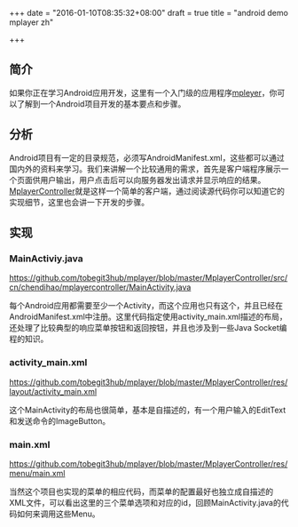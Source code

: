 +++
date = "2016-01-10T08:35:32+08:00"
draft = true
title = "android demo mplayer zh"

+++



## 简介

如果你正在学习Android应用开发，这里有一个入门级的应用程序[mpleyer](https://github.com/tobegit3hub/mplayer)，你可以了解到一个Android项目开发的基本要点和步骤。

## 分析

Android项目有一定的目录规范，必须写AndroidManifest.xml，这些都可以通过国内外的资料来学习。我们来讲解一个比较通用的需求，首先是客户端程序展示一个页面供用户输出，用户点击后可以向服务器发出请求并显示响应的结果。[MplayerController](https://github.com/tobegit3hub/mplayer/tree/master/MplayerController)就是这样一个简单的客户端，通过阅读源代码你可以知道它的实现细节，这里也会讲一下开发的步骤。

## 实现

### MainActiviy.java

<https://github.com/tobegit3hub/mplayer/blob/master/MplayerController/src/cn/chendihao/mplayercontroller/MainActivity.java>

每个Android应用都需要至少一个Activity，而这个应用也只有这个，并且已经在AndroidManifest.xml中注册。这里代码指定使用activity_main.xml描述的布局，还处理了比较典型的响应菜单按钮和返回按钮，并且也涉及到一些Java Socket编程的知识。

### activity_main.xml

<https://github.com/tobegit3hub/mplayer/blob/master/MplayerController/res/layout/activity_main.xml>

这个MainActivity的布局也很简单，基本是自描述的，有一个用户输入的EditText和发送命令的ImageButton。

### main.xml

<https://github.com/tobegit3hub/mplayer/blob/master/MplayerController/res/menu/main.xml>

当然这个项目也实现的菜单的相应代码，而菜单的配置最好也独立成自描述的XML文件，可以看出这里的三个菜单选项和对应的id，回顾MainActivity.java的代码如何来调用这些Menu。
